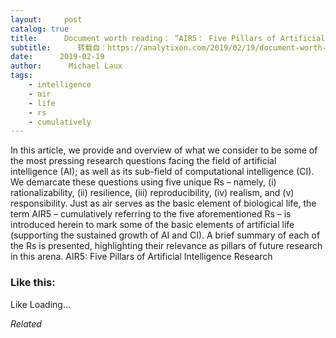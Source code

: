 ```yaml
---
layout:     post
catalog: true
title:      Document worth reading： “AIR5： Five Pillars of Artificial Intelligence Research”
subtitle:      转载自：https://analytixon.com/2019/02/19/document-worth-reading-air5-five-pillars-of-artificial-intelligence-research/
date:      2019-02-19
author:      Michael Laux
tags:
    - intelligence
    - air
    - life
    - rs
    - cumulatively
---
```


In this article, we provide and overview of what we consider to be some of the most pressing research questions facing the field of artificial intelligence (AI); as well as its sub-field of computational intelligence (CI). We demarcate these questions using five unique Rs – namely, (i) rationalizability, (ii) resilience, (iii) reproducibility, (iv) realism, and (v) responsibility. Just as air serves as the basic element of biological life, the term AIR5 – cumulatively referring to the five aforementioned Rs – is introduced herein to mark some of the basic elements of artificial life (supporting the sustained growth of AI and CI). A brief summary of each of the Rs is presented, highlighting their relevance as pillars of future research in this arena. AIR5: Five Pillars of Artificial Intelligence Research





### Like this:

Like Loading...


*Related*


